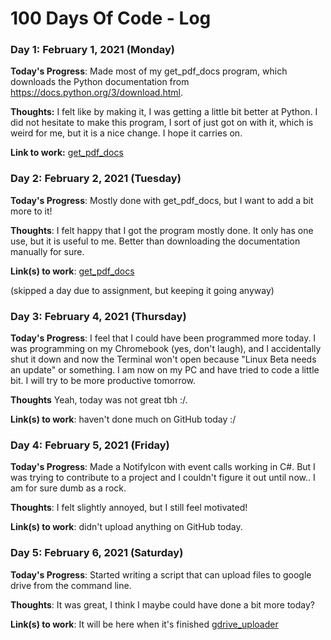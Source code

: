 # 100 Days Of Code - Log

### Day 1: February 1, 2021 (Monday)

**Today's Progress**: Made most of my get_pdf_docs program, which downloads the Python documentation from https://docs.python.org/3/download.html.

**Thoughts:** I felt like by making it, I was getting a little bit better at Python. I did not hesitate to make this program, I sort of just got on with it, which is weird for me, but it is a nice change. I hope it carries on.

**Link to work:** [get_pdf_docs](https://github.com/dps910/scripts/tree/master/get_pdf_docs)

### Day 2: February 2, 2021 (Tuesday)

**Today's Progress**: Mostly done with get_pdf_docs, but I want to add a bit more to it!

**Thoughts**: I felt happy that I got the program mostly done. It only has one use, but it is useful to me. Better than downloading the documentation manually for sure.

**Link(s) to work**: [get_pdf_docs](https://github.com/dps910/scripts/tree/master/get_pdf_docs)

(skipped a day due to assignment, but keeping it going anyway)

### Day 3: February 4, 2021 (Thursday)

**Today's Progress**: I feel that I could have been programmed more today. I was programming on my Chromebook (yes, don't laugh), and I accidentally shut it down and now the Terminal won't open because "Linux Beta needs an update" or something. I am now on my PC and have tried to code a little bit. I will try to be more productive tomorrow.

**Thoughts** Yeah, today was not great tbh :/.

**Link(s) to work**: haven't done much on GitHub today :/

### Day 4: February 5, 2021 (Friday)

**Today's Progress**: Made a NotifyIcon with event calls working in C#. But I was trying to contribute to a project and I couldn't figure it out until now.. I am for sure dumb as a rock.

**Thoughts**: I felt slightly annoyed, but I still feel motivated!

**Link(s) to work**: didn't upload anything on GitHub today.

### Day 5: February 6, 2021 (Saturday)

**Today's Progress**: Started writing a script that can upload files to google drive from the command line.

**Thoughts**: It was great, I think I maybe could have done a bit more today?

**Link(s) to work**: It will be here when it's finished [gdrive_uploader](https://github.com/dps910/scripts/tree/master/gdrive_uploader)
